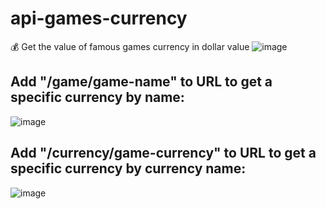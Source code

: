 # api-games-currency
 💰 Get the value of famous games currency in dollar value
 ![image](https://user-images.githubusercontent.com/88206626/187777995-7b796904-aa9e-4432-b12c-fa19e7d9a7c3.png)
## Add "/game/game-name" to URL to get a specific currency by name:
![image](https://user-images.githubusercontent.com/88206626/187778161-363b0f74-cb5b-4c68-b4f6-ea94818304dc.png)
## Add "/currency/game-currency" to URL to get a specific currency by currency name:
![image](https://user-images.githubusercontent.com/88206626/187778526-87ac474b-bff6-450d-bdc8-7acf380f0ea3.png)

